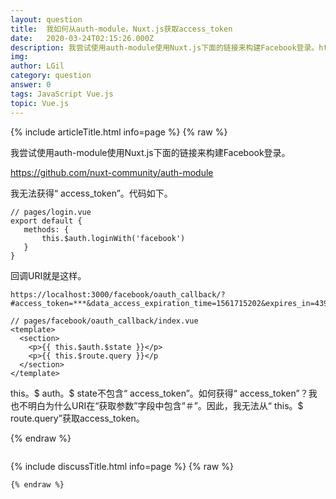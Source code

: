 ```yaml
---
layout: question
title:  我如何从auth-module，Nuxt.js获取access_token
date:   2020-03-24T02:15:26.000Z
description: 我尝试使用auth-module使用Nuxt.js下面的链接来构建Facebook登录。https //github.com/nuxt-communi...
img: 
author: LGil
category: question
answer: 0
tags: JavaScript Vue.js
topic: Vue.js
---
```

<div class="article-root">
  <div class="article">
    {% include articleTitle.html info=page %}
    {% raw %}
    <div class="article-content"><p><font style="vertical-align: inherit;"><font style="vertical-align: inherit;">我尝试使用auth-module使用Nuxt.js下面的链接来构建Facebook登录。</font></font></p>

<p><a href="https://github.com/nuxt-community/auth-module" rel="nofollow noreferrer"><font style="vertical-align: inherit;"><font style="vertical-align: inherit;">https://github.com/nuxt-community/auth-module</font></font></a></p>

<p><font style="vertical-align: inherit;"><font style="vertical-align: inherit;">我无法获得“ access_token”。</font><font style="vertical-align: inherit;">代码如下。</font></font></p>

<pre><code>// pages/login.vue<font></font>
export default {<font></font>
   methods: {<font></font>
       this.$auth.loginWith('facebook')<font></font>
   }<font></font>
}<font></font>
</code></pre>

<p><font style="vertical-align: inherit;"><font style="vertical-align: inherit;">回调URI就是这样。</font></font></p>

<pre><code>https://localhost:3000/facebook/oauth_callback/?#access_token=***&amp;data_access_expiration_time=1561715202&amp;expires_in=4398&amp;reauthorize_required_in=7776000&amp;state=MC4xOTU3MDM2ODIxMzIzOTA5OA
</code></pre>

<pre><code>// pages/facebook/oauth_callback/index.vue<font></font>
&lt;template&gt;<font></font>
  &lt;section&gt;<font></font>
    &lt;p&gt;{{ this.$auth.$state }}&lt;/p&gt;<font></font>
    &lt;p&gt;{{ this.$route.query }}&lt;/p<font></font>
  &lt;/section&gt;<font></font>
&lt;/template&gt;<font></font>
</code></pre>

<p><font style="vertical-align: inherit;"><font style="vertical-align: inherit;">this。$ auth。$ state不包含“ access_token”。</font><font style="vertical-align: inherit;">如何获得“ access_token”？</font><font style="vertical-align: inherit;">我也不明白为什么URI在“获取参数”字段中包含“＃”。</font><font style="vertical-align: inherit;">因此，我无法从“ this。$ route.query”获取access_token。</font></font></p></div>
    {% endraw %}
  </div>
  <p style="height: 0;width:0;overflow: hidden;"> 第3225篇《我如何从auth-module，Nuxt.js获取access_token》来自Winter(https://github.com/aiyld/aiyld.github.io)的站点</p>
  <div class="discuss-wrapper">
    {% include discussTitle.html info=page %}
    {% raw %}
    
    {% endraw %}
  </div>
<div>
